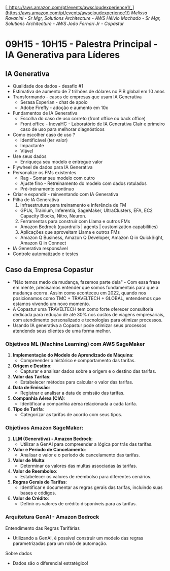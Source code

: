 [_https://aws.amazon.com/pt/events/awscloudexperience1/_](https://aws.amazon.com/pt/events/awscloudexperience1/)
_Melissa Ravanini - Sr Mgr, Solutions Architecture - AWS_
_Hélvio Machado - Sr Mgr, Solutions Architecture - AWS_
_João Fornari Jr - Copastur_

# 09H15 - 10H15 - Palestra Principal - IA Generativa para Líderes

## IA Generativa
- Qualidade dos dados - desafio #1
- Estimativa de aumento de 7 trilhões de dólares no PIB global em 10 anos
- Transformando - casos de empresas que usam IA Generativa
  - Serasa Experian - chat de apoio
  - Adobe Firefly - adoção e aumento em 10x
- Fundamentos de IA Generativa
  - Escolha do caso de uso correto (front office ou back office)
  - Front office - InovaHC - Laboratório de IA Generativa Clair e primeiro caso de uso para melhorar diagnósticos
- Como escolher caso de uso ?
  - Identificável (ter valor)
  - Impactante
  - Viável
- Use seus dados
  - Enriqueça seu modelo e entregue valor
- Flywheel de dados para IA Generativa
- Personalize os FMs existentes
  - Rag - Somar seu modelo com outro
  - Ajuste fino - Retreinamento do modelo com dados rotulados
  - Pré-treinamento contínuo
- Criar e expandir - reinventando com IA Generativa
- Pilha de IA Generativa
  1. Infraestrutura para treinamento e inferência de FM
  	- GPUs, Trainium, Inferentia, SageMaker, UltraClusters, EFA, EC2 Capacity Blocks, Nitro, Neuron.
  2. Ferramentas para construir com Llama e outros FMs 
  	- Amazon Bedrock (guardrails | agents | customization capabilities)
  3. Aplicações que aproveitam Llama e outros FMs 
  	- Amazon Q Business, Amazon Q Developer, Amazon Q in QuickSight, Amazon Q in Connect
- IA Generativa responsável
- Controle automatizado e testes

## Caso da Empresa Copastur
- "Não temos medo da mudança, fazemos parte dela" - Com essa frase em mente, precisamos entender que somos fundamentais para que a mudança ocorra. Assim como aconteceu em 2022, quando nos posicionamos como TMC + TRAVELTECH + GLOBAL, entendemos que estamos vivendo um novo momento.
- A Copastur uma TRAVELTECH tem como forte oferecer consultoria dedicada para redução de até 30% nos custos de viagens empresariais, com atendimento personalizado e tecnologias para otimizar processos.
- Usando IA generativa a Copastur pode otimizar seus processos atendendo seus clientes de uma forma melhor.

### Objetivos ML (Machine Learning) com AWS SageMaker
1. **Implementação do Modelo de Aprendizado de Máquina**:
   - Compreender o histórico e comportamento das tarifas.
2. **Origem e Destino**:
   - Capturar e analisar dados sobre a origem e o destino das tarifas.
3. **Valor das Tarifas**:
   - Estabelecer métodos para calcular o valor das tarifas.
4. **Data de Emissão**:
   - Registrar e analisar a data de emissão das tarifas.
5. **Companhia Aérea (CIA)**:
   - Identificar a companhia aérea relacionada a cada tarifa.
6. **Tipo de Tarifa**:
   - Categorizar as tarifas de acordo com seus tipos.

### Objetivos Amazon SageMaker:
1. **LLM (Generativa) - Amazon Bedrock**:
   - Utilizar a GenAI para compreender a lógica por trás das tarifas.
2. **Valor e Período de Cancelamento**:
   - Analisar o valor e o período de cancelamento das tarifas.
3. **Valor de Multa**:
   - Determinar os valores das multas associadas às tarifas.
4. **Valor de Reembolso**:
   - Estabelecer os valores de reembolso para diferentes cenários.
5. **Regras Gerais de Tarifas**:
   - Identificar e documentar as regras gerais das tarifas, incluindo suas bases e códigos.
6. **Valor de Crédito**:
   - Definir os valores de crédito disponíveis para as tarifas.

### Arquitetura GenAI - Amazon Bedrock
Entendimento das Regras Tarifárias
- Utilizando a GenAI, é possível construir um modelo das regras parametrizadas para um robô de automação.

Sobre dados
- Dados são o diferencial estratégico!